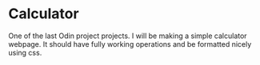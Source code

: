 # Calculator

One of the last Odin project projects. I will be making a simple calculator webpage.
 It should have fully working operations and be formatted nicely using css.
  